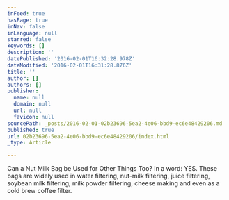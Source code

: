 ```yaml
---
inFeed: true
hasPage: true
inNav: false
inLanguage: null
starred: false
keywords: []
description: ''
datePublished: '2016-02-01T16:32:28.978Z'
dateModified: '2016-02-01T16:31:28.876Z'
title: ''
author: []
authors: []
publisher:
  name: null
  domain: null
  url: null
  favicon: null
sourcePath: _posts/2016-02-01-02b23696-5ea2-4e06-bbd9-ec6e48429206.md
published: true
url: 02b23696-5ea2-4e06-bbd9-ec6e48429206/index.html
_type: Article

---
```

Can a Nut Milk Bag be Used for Other Things Too?
In a word: YES.
These bags are widely used in water filtering, nut-milk filtering, juice filtering, soybean milk filtering, milk powder filtering, cheese making and even as a cold brew coffee filter.